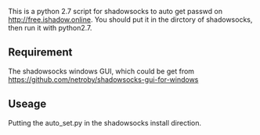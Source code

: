 This is a python 2.7 script for shadowsocks to auto get passwd on http://free.ishadow.online.
You should put it in the dirctory of shadowsocks, then run it with python2.7.

## Requirement
The shadowsocks windows GUI, which could be get from https://github.com/netroby/shadowsocks-gui-for-windows

## Useage
Putting the auto_set.py in the shadowsocks install direction. 
